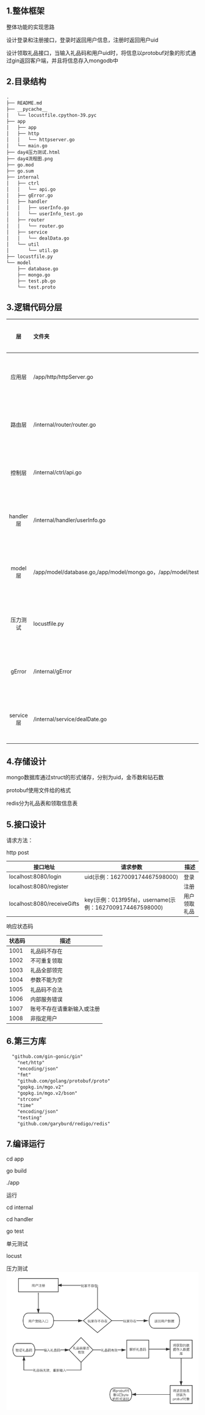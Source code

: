 ## 1.整体框架

整体功能的实现思路	

设计登录和注册接口，登录时返回用户信息，注册时返回用户uid

设计领取礼品接口，当输入礼品码和用户uid时，将信息以protobuf对象的形式通过gin返回客户端，并且将信息存入mongodb中

## 2.目录结构

```
.
├── README.md
├── __pycache__
│   └── locustfile.cpython-39.pyc
├── app
│   ├── app
│   ├── http
│   │   └── httpserver.go
│   └── main.go
├── day4压力测试.html
├── day4流程图.png
├── go.mod
├── go.sum
├── internal
│   ├── ctrl
│   │   └── api.go
│   ├── gError.go
│   ├── handler
│   │   ├── userInfo.go
│   │   └── userInfo_test.go
│   ├── router
│   │   └── router.go
│   ├── service
│   │   └── dealData.go
│   └── util
│       └── util.go
├── locustfile.py
└── model
    ├── database.go
    ├── mongo.go
    ├── test.pb.go
    └── test.proto

```

## 3.逻辑代码分层

|    层     | 文件夹                                                       | 主要职责                                        | 调用关系                  | 其它说明     |
| :-------: | :----------------------------------------------------------- | ----------------------------------------------- | ------------------------- | ------------ |
|  应用层   | /app/http/httpServer.go                                      | 服务器启动                                      | 调用路由层                | 不可同层调用 |
|  路由层   | /internal/router/router.go                                   | 路由转发                                        | 被应用层调用，调用控制层  | 不可同层调用 |
|  控制层   | /internal/ctrl/api.go                                        | 请求参数处理，响应                              | 被路由层调用，调用handler | 不可同层调用 |
| handler层 | /internal/handler/userInfo.go                                | 处理具体业务                                    | 被控制层调用              | 不可同层调用 |
|  model层  | /app/model/database.go,/app/model/mongo.go，/app/model/test.proto | redis储存需要的数据结构,mongo储存需要的数据结构 | 被handler调用             | 不可同层调用 |
| 压力测试  | locustfile.py                                                | 进行压力测试                                    | 无调用关系                | 不可同层调用 |
|  gError   | /internal/gError                                             | 统一异常处理                                    | 被handler调用             | 不可同层调用 |
| service层 | /internal/service/dealDate.go                                | 操作redis数据库和mongo数据库                    | 被handler层调用           | 不可同层调用 |

## 4.存储设计

mongo数据库通过struct的形式储存，分别为uid，金币数和钻石数

protobuf使用文件给的格式

redis分为礼品表和领取信息表

## 5.接口设计

请求方法：

http post

| 接口地址                    | 请求参数                                                 | 描述         |
| --------------------------- | -------------------------------------------------------- | ------------ |
| localhost:8080/login        | uid(示例：1627009174467598000)                           | 登录         |
| localhost:8080/register     |                                                          | 注册         |
| localhost:8080/receiveGifts | key(示例：013f95fa)，username(示例：1627009174467598000) | 用户领取礼品 |

响应状态码

| 状态码 | 描述                       |
| ------ | -------------------------- |
| 1001   | 礼品码不存在               |
| 1002   | 不可重复领取               |
| 1003   | 礼品全部领完               |
| 1004   | 参数不能为空               |
| 1005   | 礼品码不合法               |
| 1006   | 内部服务错误               |
| 1007   | 账号不存在请重新输入或注册 |
| 1008   | 非指定用户                 |

## 6.第三方库

```
  "github.com/gin-gonic/gin"
	"net/http"
	"encoding/json"
	"fmt"
	"github.com/golang/protobuf/proto"
	"gopkg.in/mgo.v2"
	"gopkg.in/mgo.v2/bson"
	"strconv"
	"time"
	"encoding/json"
	"testing"
	"github.com/garyburd/redigo/redis"
```

## 7.编译运行

cd app

go build

./app

运行

cd internal

cd handler

go test

单元测试

locust

压力测试![day4流程图](day4流程图.png)

